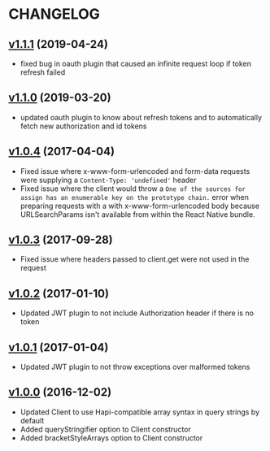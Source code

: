 CHANGELOG
=========
## [v1.1.1](https://github.com/synapsestudios/fetch-client/compare/v1.1.0...v1.1.1) (2019-04-24)
* fixed bug in oauth plugin that caused an infinite request loop if token refresh failed

## [v1.1.0](https://github.com/synapsestudios/fetch-client/compare/v1.0.4...v1.1.0) (2019-03-20)
* updated oauth plugin to know about refresh tokens and to automatically fetch new authorization and id tokens

## [v1.0.4](https://github.com/synapsestudios/fetch-client/compare/v1.0.3...v1.0.4) (2017-04-04)

* Fixed issue where x-www-form-urlencoded and form-data requests were supplying a `Content-Type: 'undefined'` header
* Fixed issue where the client would throw a `One of the sources for assign has an enumerable key on the prototype chain.` error when preparing requests with a with x-www-form-urlencoded body because URLSearchParams isn't available from within the React Native bundle.

## [v1.0.3](https://github.com/synapsestudios/fetch-client/compare/v1.0.2...v1.0.3) (2017-09-28)

* Fixed issue where headers passed to client.get were not used in the request

## [v1.0.2](https://github.com/synapsestudios/fetch-client/compare/v1.0.1...v1.0.2) (2017-01-10)

* Updated JWT plugin to not include Authorization header if there is no token

## [v1.0.1](https://github.com/synapsestudios/fetch-client/compare/v1.0.0...v1.0.1) (2017-01-04)

* Updated JWT plugin to not throw exceptions over malformed tokens

## [v1.0.0](https://github.com/synapsestudios/fetch-client/compare/v0.3.0...v1.0.0) (2016-12-02)

* Updated Client to use Hapi-compatible array syntax in query strings by default
* Added queryStringifier option to Client constructor
* Added bracketStyleArrays option to Client constructor
